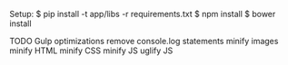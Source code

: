 Setup:
    $ pip install -t app/libs -r requirements.txt
    $ npm install
    $ bower install
    
TODO
    Gulp optimizations
        remove console.log statements
        minify images
        minify HTML
        minify CSS
        minify JS
        uglify JS